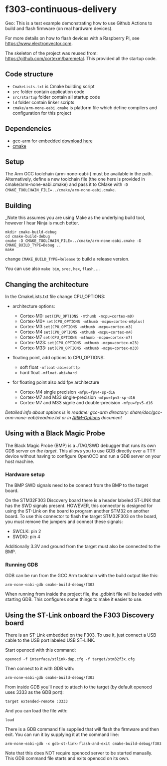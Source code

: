 # f303-continuous-delivery

Geo: This is a test example demonstrating how to use Github Actions to build and flash firmware (on real hardware devices).

For more details on how to flash devices with a Raspberry Pi, see https://www.electronvector.com.

The skeleton of the project was reused from: https://github.com/cortexm/baremetal.
This provided all the startup code.

## Code structure

- `CmakeLists.txt` is Cmake building script
- `src` folder contain application code
- `src/startup` folder contain all startup code
- `ld` folder contain linker scripts
- `cmake/arm-none-eabi.cmake` is platform file which define compilers and configuration for this project

## Dependencies

- gcc-arm for embedded [download here](https://developer.arm.com/open-source/gnu-toolchain/gnu-rm/downloads)
- [cmake](https://cmake.org/download/)

## Setup

The Arm GCC toolchain (arm-none-eabi-) must be available in the path.
Alternatively, define a new toolchain file (the one here is provided in cmake/arm-none-eabi.cmake) and pass it to CMake with `-D CMAKE_TOOLCHAIN_FILE=../cmake/arm-none-eabi.cmake`. 

## Building

_Note this assumes you are using Make as the underlying build tool, however I hear Ninja is much better.

```
mkdir cmake-build-debug
cd cmake-build-debug
cmake -D CMAKE_TOOLCHAIN_FILE=../cmake/arm-none-eabi.cmake -D CMAKE_BUILD_TYPE=Debug ..
make
```

change `CMAKE_BUILD_TYPE=Release` to build a release version.

You can use also `make bin`, `srec`, `hex`, `flash`, ...

## Changing the architecture

In the CmakeLists.txt file change CPU_OPTIONS:
- architecture options:
    - Cortex-M0: `set(CPU_OPTIONS -mthumb -mcpu=cortex-m0)`
    - Cortex-M0+ `set(CPU_OPTIONS -mthumb -mcpu=cortex-m0plus)`
    - Cortex-M3 `set(CPU_OPTIONS -mthumb -mcpu=cortex-m3)`
    - Cortex-M4 `set(CPU_OPTIONS -mthumb -mcpu=cortex-m4)`
    - Cortex-M7 `set(CPU_OPTIONS -mthumb -mcpu=cortex-m7)`
    - Cortex-M23: `set(CPU_OPTIONS -mthumb -mcpu=cortex-m23)`
    - Cortex-M33: `set(CPU_OPTIONS -mthumb -mcpu=cortex-m33)`

- floating point, add options to CPU_OPTIONS:
    - soft float `-mfloat-abi=softfp`
    - hard float `-mfloat-abi=hard`
- for floating point also add fpv architecture
    - Cortex-M4 single precision `-mfpu=fpv4-sp-d16`
    - Cortex-M7 and M33 single-precision `-mfpu=fpv5-sp-d16`
    - Cortex-M7 and M33 signle and double-precision `-mfpu=fpv5-d16`

*Detailed info about options is in readme: gcc-arm directory: share/doc/gcc-arm-none-eabi/readme.txt
or in [ARM-Options](https://gcc.gnu.org/onlinedocs/gcc/ARM-Options.html) document*

## Using with a Black Magic Probe

The Black Magic Probe (BMP) is a JTAG/SWD debugger that runs its own GDB server _on the target_.
This allows you to use GDB directly over a TTY device without having to configure OpenOCD and run a GDB server on your host machine.

### Hardware setup

The BMP SWD signals need to be connect from the BMP to the target board.

On the STM32F303 Discovery board there is a header labeled ST-LINK that has the SWD signals present.
HOWEVER, this connector is designed for using the ST-Link on the board to program another STM32 on another board.
To use this connector to flash the target STM32F303 on the board, you must remove the jumpers and connect these signals:
- SWCLK: pin 2
- SWDIO: pin 4

Additionally 3.3V and ground from the target must also be connected to the BMP.

### Running GDB

GDB can be run from the GCC Arm toolchain with the build output like this:

```shell
arm-none-eabi-gdb cmake-build-debug/f303
```

When running from inside the project file, the .gdbinit file will be loaded with starting GDB.
This configures some things to make it easier to use.

## Using the ST-Link onboard the F303 Discovery board

There is an ST-Link embedded on the F303. To use it, just connect a USB cable to the USB port labeled USB ST-LINK.

Start openocd with this command:
```shell
openocd -f interface/stlink-dap.cfg -f target/stm32f3x.cfg
```

Then connect to it with GDB with:
```shell
arm-none-eabi-gdb cmake-build-debug/f303
```

From inside GDB you'll need to attach to the target (by default openocd uses 3333 as the GDB port):
```shell
target extended-remote :3333
```

And you can load the file with:
```shell
load
```

There is a GDB command file supplied that will flash the firmware and then exit.
You can run it by supplying it at the command line:
```shell
arm-none-eabi-gdb -x gdb-st-link-flash-and-exit cmake-build-debug/f303
```

Note that this does NOT require openocd server to be started manually.
This GDB command file starts and exits openocd on its own.